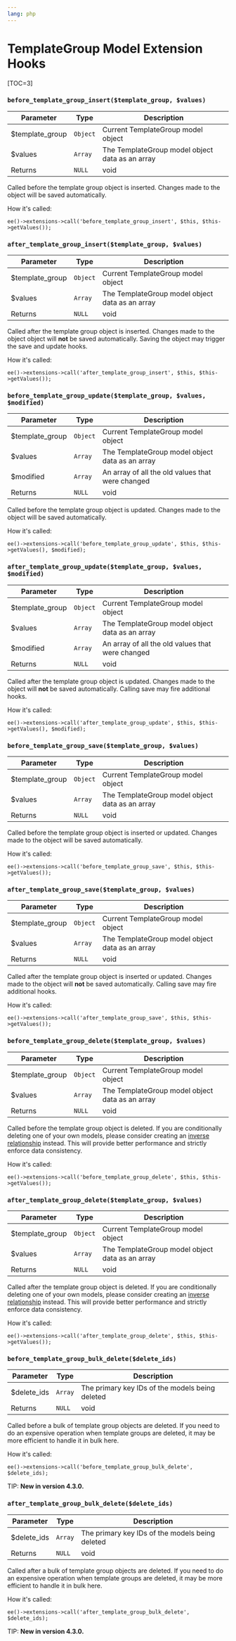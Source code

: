 ```yaml
---
lang: php
---
```


<!--
    This source file is part of the open source project
    ExpressionEngine User Guide (https://github.com/ExpressionEngine/ExpressionEngine-User-Guide)

    @link      https://expressionengine.com/
    @copyright Copyright (c) 2003-2020, Packet Tide, LLC (https://www.packettide.com)
    @license   https://expressionengine.com/license Licensed under Apache License, Version 2.0
-->

# TemplateGroup Model Extension Hooks

[TOC=3]

### `before_template_group_insert($template_group, $values)`

| Parameter        | Type     | Description                                     |
| ---------------- | -------- | ----------------------------------------------- |
| \$template_group | `Object` | Current TemplateGroup model object              |
| \$values         | `Array`  | The TemplateGroup model object data as an array |
| Returns          | `NULL`   | void                                            |

Called before the template group object is inserted. Changes made to the object will be saved automatically.

How it's called:

    ee()->extensions->call('before_template_group_insert', $this, $this->getValues());

### `after_template_group_insert($template_group, $values)`

| Parameter        | Type     | Description                                     |
| ---------------- | -------- | ----------------------------------------------- |
| \$template_group | `Object` | Current TemplateGroup model object              |
| \$values         | `Array`  | The TemplateGroup model object data as an array |
| Returns          | `NULL`   | void                                            |

Called after the template group object is inserted. Changes made to the object object will **not** be saved automatically. Saving the object may trigger the save and update hooks.

How it's called:

    ee()->extensions->call('after_template_group_insert', $this, $this->getValues());

### `before_template_group_update($template_group, $values, $modified)`

| Parameter        | Type     | Description                                      |
| ---------------- | -------- | ------------------------------------------------ |
| \$template_group | `Object` | Current TemplateGroup model object               |
| \$values         | `Array`  | The TemplateGroup model object data as an array  |
| \$modified       | `Array`  | An array of all the old values that were changed |
| Returns          | `NULL`   | void                                             |

Called before the template group object is updated. Changes made to the object will be saved automatically.

How it's called:

    ee()->extensions->call('before_template_group_update', $this, $this->getValues(), $modified);

### `after_template_group_update($template_group, $values, $modified)`

| Parameter        | Type     | Description                                      |
| ---------------- | -------- | ------------------------------------------------ |
| \$template_group | `Object` | Current TemplateGroup model object               |
| \$values         | `Array`  | The TemplateGroup model object data as an array  |
| \$modified       | `Array`  | An array of all the old values that were changed |
| Returns          | `NULL`   | void                                             |

Called after the template group object is updated. Changes made to the object will **not** be saved automatically. Calling save may fire additional hooks.

How it's called:

    ee()->extensions->call('after_template_group_update', $this, $this->getValues(), $modified);

### `before_template_group_save($template_group, $values)`

| Parameter        | Type     | Description                                     |
| ---------------- | -------- | ----------------------------------------------- |
| \$template_group | `Object` | Current TemplateGroup model object              |
| \$values         | `Array`  | The TemplateGroup model object data as an array |
| Returns          | `NULL`   | void                                            |

Called before the template group object is inserted or updated. Changes made to the object will be saved automatically.

How it's called:

    ee()->extensions->call('before_template_group_save', $this, $this->getValues());

### `after_template_group_save($template_group, $values)`

| Parameter        | Type     | Description                                     |
| ---------------- | -------- | ----------------------------------------------- |
| \$template_group | `Object` | Current TemplateGroup model object              |
| \$values         | `Array`  | The TemplateGroup model object data as an array |
| Returns          | `NULL`   | void                                            |

Called after the template group object is inserted or updated. Changes made to the object will **not** be saved automatically. Calling save may fire additional hooks.

How it's called:

    ee()->extensions->call('after_template_group_save', $this, $this->getValues());

### `before_template_group_delete($template_group, $values)`

| Parameter        | Type     | Description                                     |
| ---------------- | -------- | ----------------------------------------------- |
| \$template_group | `Object` | Current TemplateGroup model object              |
| \$values         | `Array`  | The TemplateGroup model object data as an array |
| Returns          | `NULL`   | void                                            |

Called before the template group object is deleted. If you are conditionally deleting one of your own models, please consider creating an [inverse relationship](development/services/model/relating-models.md#inverse-relationships) instead. This will provide better performance and strictly enforce data consistency.

How it's called:

    ee()->extensions->call('before_template_group_delete', $this, $this->getValues());

### `after_template_group_delete($template_group, $values)`

| Parameter        | Type     | Description                                     |
| ---------------- | -------- | ----------------------------------------------- |
| \$template_group | `Object` | Current TemplateGroup model object              |
| \$values         | `Array`  | The TemplateGroup model object data as an array |
| Returns          | `NULL`   | void                                            |

Called after the template group object is deleted. If you are conditionally deleting one of your own models, please consider creating an [inverse relationship](development/services/model/relating-models.md#inverse-relationships) instead. This will provide better performance and strictly enforce data consistency.

How it's called:

    ee()->extensions->call('after_template_group_delete', $this, $this->getValues());

### `before_template_group_bulk_delete($delete_ids)`

| Parameter    | Type    | Description                                     |
| ------------ | ------- | ----------------------------------------------- |
| \$delete_ids | `Array` | The primary key IDs of the models being deleted |
| Returns      | `NULL`  | void                                            |

Called before a bulk of template group objects are deleted. If you need to do an expensive operation when template groups are deleted, it may be more efficient to handle it in bulk here.

How it's called:

    ee()->extensions->call('before_template_group_bulk_delete', $delete_ids);

TIP: **New in version 4.3.0.**

### `after_template_group_bulk_delete($delete_ids)`

| Parameter    | Type    | Description                                     |
| ------------ | ------- | ----------------------------------------------- |
| \$delete_ids | `Array` | The primary key IDs of the models being deleted |
| Returns      | `NULL`  | void                                            |

Called after a bulk of template group objects are deleted. If you need to do an expensive operation when template groups are deleted, it may be more efficient to handle it in bulk here.

How it's called:

    ee()->extensions->call('after_template_group_bulk_delete', $delete_ids);

TIP: **New in version 4.3.0.**
